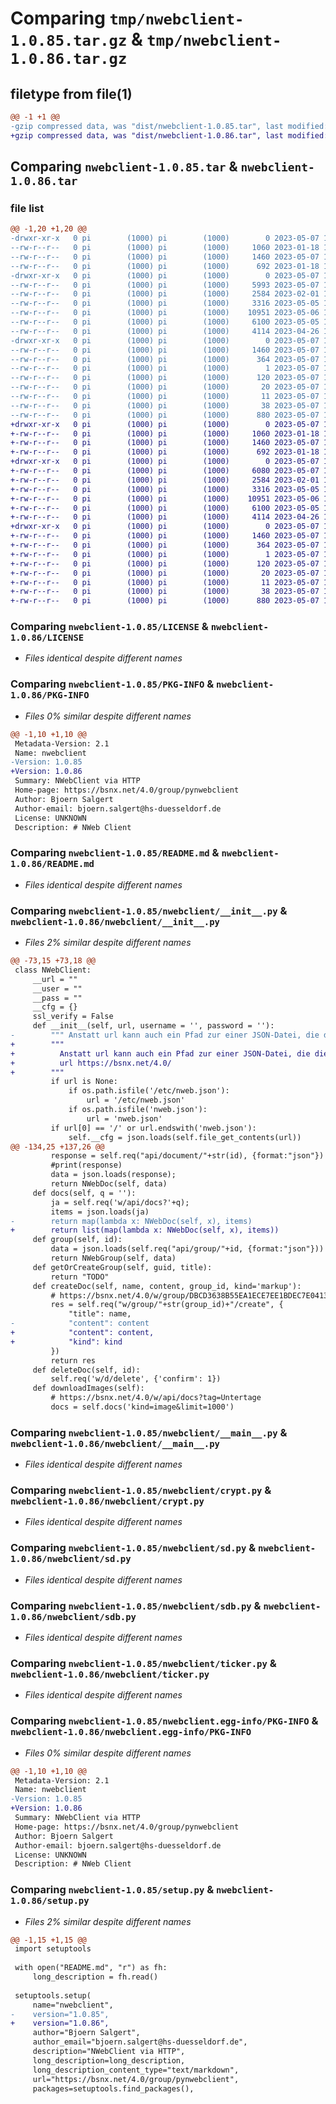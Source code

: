 # Comparing `tmp/nwebclient-1.0.85.tar.gz` & `tmp/nwebclient-1.0.86.tar.gz`

## filetype from file(1)

```diff
@@ -1 +1 @@
-gzip compressed data, was "dist/nwebclient-1.0.85.tar", last modified: Sun May  7 11:24:55 2023, max compression
+gzip compressed data, was "dist/nwebclient-1.0.86.tar", last modified: Sun May  7 11:35:14 2023, max compression
```

## Comparing `nwebclient-1.0.85.tar` & `nwebclient-1.0.86.tar`

### file list

```diff
@@ -1,20 +1,20 @@
-drwxr-xr-x   0 pi        (1000) pi        (1000)        0 2023-05-07 11:24:55.421283 nwebclient-1.0.85/
--rw-r--r--   0 pi        (1000) pi        (1000)     1060 2023-01-18 15:38:31.000000 nwebclient-1.0.85/LICENSE
--rw-r--r--   0 pi        (1000) pi        (1000)     1460 2023-05-07 11:24:55.431283 nwebclient-1.0.85/PKG-INFO
--rw-r--r--   0 pi        (1000) pi        (1000)      692 2023-01-18 15:38:31.000000 nwebclient-1.0.85/README.md
-drwxr-xr-x   0 pi        (1000) pi        (1000)        0 2023-05-07 11:24:55.421283 nwebclient-1.0.85/nwebclient/
--rw-r--r--   0 pi        (1000) pi        (1000)     5993 2023-05-07 11:24:11.000000 nwebclient-1.0.85/nwebclient/__init__.py
--rw-r--r--   0 pi        (1000) pi        (1000)     2584 2023-02-01 15:16:08.000000 nwebclient-1.0.85/nwebclient/__main__.py
--rw-r--r--   0 pi        (1000) pi        (1000)     3316 2023-05-05 19:49:25.000000 nwebclient-1.0.85/nwebclient/crypt.py
--rw-r--r--   0 pi        (1000) pi        (1000)    10951 2023-05-06 17:29:25.000000 nwebclient-1.0.85/nwebclient/sd.py
--rw-r--r--   0 pi        (1000) pi        (1000)     6100 2023-05-05 17:05:53.000000 nwebclient-1.0.85/nwebclient/sdb.py
--rw-r--r--   0 pi        (1000) pi        (1000)     4114 2023-04-26 14:15:39.000000 nwebclient-1.0.85/nwebclient/ticker.py
-drwxr-xr-x   0 pi        (1000) pi        (1000)        0 2023-05-07 11:24:55.421283 nwebclient-1.0.85/nwebclient.egg-info/
--rw-r--r--   0 pi        (1000) pi        (1000)     1460 2023-05-07 11:24:55.000000 nwebclient-1.0.85/nwebclient.egg-info/PKG-INFO
--rw-r--r--   0 pi        (1000) pi        (1000)      364 2023-05-07 11:24:55.000000 nwebclient-1.0.85/nwebclient.egg-info/SOURCES.txt
--rw-r--r--   0 pi        (1000) pi        (1000)        1 2023-05-07 11:24:55.000000 nwebclient-1.0.85/nwebclient.egg-info/dependency_links.txt
--rw-r--r--   0 pi        (1000) pi        (1000)      120 2023-05-07 11:24:55.000000 nwebclient-1.0.85/nwebclient.egg-info/entry_points.txt
--rw-r--r--   0 pi        (1000) pi        (1000)       20 2023-05-07 11:24:55.000000 nwebclient-1.0.85/nwebclient.egg-info/requires.txt
--rw-r--r--   0 pi        (1000) pi        (1000)       11 2023-05-07 11:24:55.000000 nwebclient-1.0.85/nwebclient.egg-info/top_level.txt
--rw-r--r--   0 pi        (1000) pi        (1000)       38 2023-05-07 11:24:55.431283 nwebclient-1.0.85/setup.cfg
--rw-r--r--   0 pi        (1000) pi        (1000)      880 2023-05-07 11:24:50.000000 nwebclient-1.0.85/setup.py
+drwxr-xr-x   0 pi        (1000) pi        (1000)        0 2023-05-07 11:35:14.541928 nwebclient-1.0.86/
+-rw-r--r--   0 pi        (1000) pi        (1000)     1060 2023-01-18 15:38:31.000000 nwebclient-1.0.86/LICENSE
+-rw-r--r--   0 pi        (1000) pi        (1000)     1460 2023-05-07 11:35:14.541928 nwebclient-1.0.86/PKG-INFO
+-rw-r--r--   0 pi        (1000) pi        (1000)      692 2023-01-18 15:38:31.000000 nwebclient-1.0.86/README.md
+drwxr-xr-x   0 pi        (1000) pi        (1000)        0 2023-05-07 11:35:14.541928 nwebclient-1.0.86/nwebclient/
+-rw-r--r--   0 pi        (1000) pi        (1000)     6080 2023-05-07 11:34:00.000000 nwebclient-1.0.86/nwebclient/__init__.py
+-rw-r--r--   0 pi        (1000) pi        (1000)     2584 2023-02-01 15:16:08.000000 nwebclient-1.0.86/nwebclient/__main__.py
+-rw-r--r--   0 pi        (1000) pi        (1000)     3316 2023-05-05 19:49:25.000000 nwebclient-1.0.86/nwebclient/crypt.py
+-rw-r--r--   0 pi        (1000) pi        (1000)    10951 2023-05-06 17:29:25.000000 nwebclient-1.0.86/nwebclient/sd.py
+-rw-r--r--   0 pi        (1000) pi        (1000)     6100 2023-05-05 17:05:53.000000 nwebclient-1.0.86/nwebclient/sdb.py
+-rw-r--r--   0 pi        (1000) pi        (1000)     4114 2023-04-26 14:15:39.000000 nwebclient-1.0.86/nwebclient/ticker.py
+drwxr-xr-x   0 pi        (1000) pi        (1000)        0 2023-05-07 11:35:14.541928 nwebclient-1.0.86/nwebclient.egg-info/
+-rw-r--r--   0 pi        (1000) pi        (1000)     1460 2023-05-07 11:35:14.000000 nwebclient-1.0.86/nwebclient.egg-info/PKG-INFO
+-rw-r--r--   0 pi        (1000) pi        (1000)      364 2023-05-07 11:35:14.000000 nwebclient-1.0.86/nwebclient.egg-info/SOURCES.txt
+-rw-r--r--   0 pi        (1000) pi        (1000)        1 2023-05-07 11:35:14.000000 nwebclient-1.0.86/nwebclient.egg-info/dependency_links.txt
+-rw-r--r--   0 pi        (1000) pi        (1000)      120 2023-05-07 11:35:14.000000 nwebclient-1.0.86/nwebclient.egg-info/entry_points.txt
+-rw-r--r--   0 pi        (1000) pi        (1000)       20 2023-05-07 11:35:14.000000 nwebclient-1.0.86/nwebclient.egg-info/requires.txt
+-rw-r--r--   0 pi        (1000) pi        (1000)       11 2023-05-07 11:35:14.000000 nwebclient-1.0.86/nwebclient.egg-info/top_level.txt
+-rw-r--r--   0 pi        (1000) pi        (1000)       38 2023-05-07 11:35:14.541928 nwebclient-1.0.86/setup.cfg
+-rw-r--r--   0 pi        (1000) pi        (1000)      880 2023-05-07 11:35:12.000000 nwebclient-1.0.86/setup.py
```

### Comparing `nwebclient-1.0.85/LICENSE` & `nwebclient-1.0.86/LICENSE`

 * *Files identical despite different names*

### Comparing `nwebclient-1.0.85/PKG-INFO` & `nwebclient-1.0.86/PKG-INFO`

 * *Files 0% similar despite different names*

```diff
@@ -1,10 +1,10 @@
 Metadata-Version: 2.1
 Name: nwebclient
-Version: 1.0.85
+Version: 1.0.86
 Summary: NWebClient via HTTP
 Home-page: https://bsnx.net/4.0/group/pynwebclient
 Author: Bjoern Salgert
 Author-email: bjoern.salgert@hs-duesseldorf.de
 License: UNKNOWN
 Description: # NWeb Client
```

### Comparing `nwebclient-1.0.85/README.md` & `nwebclient-1.0.86/README.md`

 * *Files identical despite different names*

### Comparing `nwebclient-1.0.85/nwebclient/__init__.py` & `nwebclient-1.0.86/nwebclient/__init__.py`

 * *Files 2% similar despite different names*

```diff
@@ -73,15 +73,18 @@
 class NWebClient:
     __url = ""
     __user = ""
     __pass = ""
     __cfg = {}
     ssl_verify = False
     def __init__(self, url, username = '', password = ''):
-        """ Anstatt url kann auch ein Pfad zur einer JSON-Datei, die die Schluessel enthaelt, angegeben werden. """
+        """
+          Anstatt url kann auch ein Pfad zur einer JSON-Datei, die die Schluessel enthaelt, angegeben werden. 
+          url https://bsnx.net/4.0/
+        """
         if url is None:
             if os.path.isfile('/etc/nweb.json'):
                 url = '/etc/nweb.json'
             if os.path.isfile('nweb.json'):
                 url = 'nweb.json'
         if url[0] == '/' or url.endswith('nweb.json'):
             self.__cfg = json.loads(self.file_get_contents(url))
@@ -134,25 +137,26 @@
         response = self.req("api/document/"+str(id), {format:"json"})
         #print(response)
         data = json.loads(response);
         return NWebDoc(self, data)
     def docs(self, q = ''):
         ja = self.req('w/api/docs?'+q);
         items = json.loads(ja)
-        return map(lambda x: NWebDoc(self, x), items)
+        return list(map(lambda x: NWebDoc(self, x), items))
     def group(self, id): 
         data = json.loads(self.req("api/group/"+id, {format:"json"}))
         return NWebGroup(self, data)
     def getOrCreateGroup(self, guid, title):
         return "TODO"
     def createDoc(self, name, content, group_id, kind='markup'):
         # https://bsnx.net/4.0/w/group/DBCD3638B55EA1ECE7EE1BDEC7E04131/create
         res = self.req("w/group/"+str(group_id)+"/create", {
             "title": name,
-            "content": content
+            "content": content,
+            "kind": kind
         })
         return res
     def deleteDoc(self, id):
         self.req('w/d/delete', {'confirm': 1})
     def downloadImages(self):
         # https://bsnx.net/4.0/w/api/docs?tag=Untertage
         docs = self.docs('kind=image&limit=1000')
```

### Comparing `nwebclient-1.0.85/nwebclient/__main__.py` & `nwebclient-1.0.86/nwebclient/__main__.py`

 * *Files identical despite different names*

### Comparing `nwebclient-1.0.85/nwebclient/crypt.py` & `nwebclient-1.0.86/nwebclient/crypt.py`

 * *Files identical despite different names*

### Comparing `nwebclient-1.0.85/nwebclient/sd.py` & `nwebclient-1.0.86/nwebclient/sd.py`

 * *Files identical despite different names*

### Comparing `nwebclient-1.0.85/nwebclient/sdb.py` & `nwebclient-1.0.86/nwebclient/sdb.py`

 * *Files identical despite different names*

### Comparing `nwebclient-1.0.85/nwebclient/ticker.py` & `nwebclient-1.0.86/nwebclient/ticker.py`

 * *Files identical despite different names*

### Comparing `nwebclient-1.0.85/nwebclient.egg-info/PKG-INFO` & `nwebclient-1.0.86/nwebclient.egg-info/PKG-INFO`

 * *Files 0% similar despite different names*

```diff
@@ -1,10 +1,10 @@
 Metadata-Version: 2.1
 Name: nwebclient
-Version: 1.0.85
+Version: 1.0.86
 Summary: NWebClient via HTTP
 Home-page: https://bsnx.net/4.0/group/pynwebclient
 Author: Bjoern Salgert
 Author-email: bjoern.salgert@hs-duesseldorf.de
 License: UNKNOWN
 Description: # NWeb Client
```

### Comparing `nwebclient-1.0.85/setup.py` & `nwebclient-1.0.86/setup.py`

 * *Files 2% similar despite different names*

```diff
@@ -1,15 +1,15 @@
 import setuptools
 
 with open("README.md", "r") as fh:
     long_description = fh.read()
 
 setuptools.setup(
     name="nwebclient",
-    version="1.0.85",
+    version="1.0.86",
     author="Bjoern Salgert",
     author_email="bjoern.salgert@hs-duesseldorf.de",
     description="NWebClient via HTTP",
     long_description=long_description,
     long_description_content_type="text/markdown",
     url="https://bsnx.net/4.0/group/pynwebclient",
     packages=setuptools.find_packages(),
```

